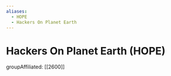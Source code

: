 ```yaml
---
aliases:
  - HOPE
  - Hackers On Planet Earth
---
```

# Hackers On Planet Earth (HOPE)

groupAffiliated: [[2600]]